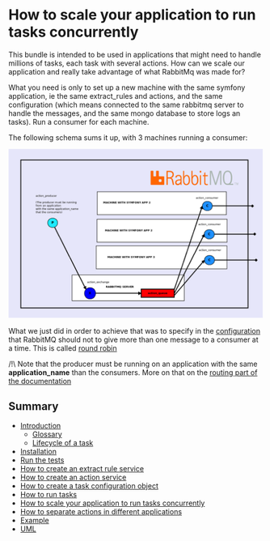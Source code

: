 How to scale your application to run tasks concurrently
=======================================================

This bundle is intended to be used in applications that might need to handle millions of tasks, each task with several actions.
How can we scale our application and really take advantage of what RabbitMq was made for?

What you need is only to set up a new machine with the same symfony application, ie the same extract_rules and actions, and the same configuration
(which means connected to the same rabbitmq server to handle the messages, and the same mongo database to store logs an tasks). Run a consumer for each machine.

The following schema sums it up, with 3 machines running a consumer:

![Scalability](images/scalability.png)

What we just did in order to achieve that was to specify
in the [configuration](https://github.com/IDCI-Consulting/TaskBundle/blob/master/Resources/config/config.yml#L30)
that RabbitMQ should not to give more than one message to a consumer at a time. This is called [round robin](https://en.wikipedia.org/wiki/Round-robin_scheduling)

/!\ Note that the producer must be running on an application with the same **application_name** than the consumers. More on that on the [routing part of the documentation](routing.md) 

Summary
-------

- [Introduction](../../README.md#introduction)
    - [Glossary](../../README.md#glossary)
    - [Lifecycle of a task](../../README.md#lifecycle-of-a-task)
- [Installation](../../README.md#installation)
- [Run the tests](../../README.md#run-the-tests)
- [How to create an extract rule service](how_to_create_extract_rule_service.md)
- [How to create an action service](how_to_create_action_service.md)
- [How to create a task configuration object](how_to_create_task_configuration_object.md)
- [How to run tasks](how_to_run_tasks.md)
- [How to scale your application to run tasks concurrently](scalability.md)
- [How to separate actions in different applications](routing.md)
- [Example](example.md)
- [UML](uml.md)
